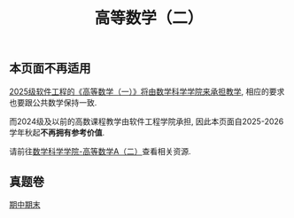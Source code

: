 ﻿---
title: 高等数学（二）
description: "课程代码: SE1103"
---

## 本页面不再适用

[2025级软件工程的《高等数学（一）》将由数学科学学院来承担教学](https://mp.weixin.qq.com/s/uU67WvAA2CyupENzKrKlvg), 相应的要求也要跟公共数学保持一致.

而2024级及以前的高数课程教学由软件工程学院承担, 因此本页面自2025-2026学年秋起**不再拥有参考价值**.

请前往[数学科学学院-高等数学A（二）](../../数学科学学院/高等数学A（二）/)查看相关资源.

## 真题卷

[期中期末](https://drive.vanillaaaa.org/SharedCourses/软件工程学院/高等数学（二）)
